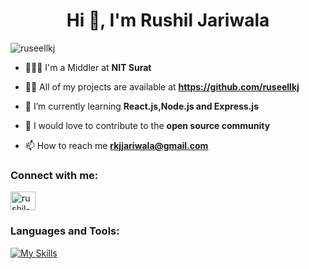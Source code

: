 <h1 align="center">Hi 👋, I'm Rushil Jariwala</h1>
<p align="left"> <img src="https://komarev.com/ghpvc/?username=ruseellkj&label=Profile%20views&color=0e75b6&style=flat" alt="ruseellkj" /> </p>

- 🧔🏻‍♂️ I'm a Middler at **NIT Surat**

- 👨‍💻 All of my projects are available at **https://github.com/ruseellkj**

- 🌱 I’m currently learning **React.js,Node.js and Express.js**

- 👯 I would love to contribute to the **open source community**

- 📫 How to reach me **rkjjariwala@gmail.com**

<h3 align="left">Connect with me:</h3>
<p align="left">
<a href="https://linkedin.com/in/rushil-jariwala" target="blank"><img align="center" src="https://raw.githubusercontent.com/rahuldkjain/github-profile-readme-generator/master/src/images/icons/Social/linked-in-alt.svg" alt="rushil-jariwala" height="30" width="40" /></a>
</p>

<h3 align="left">Languages and Tools:</h3>

[![My Skills](https://skillicons.dev/icons?i=c,cpp,py,html,css,js,react,nextjs,npm,nodejs,express,mongodb,mysql,git,github,bootstrap,xd,ps,ai,figma,anaconda,bash,django,pycharm,pytorch,tensorflow,vite,vscode,materialui,&perline=8)](https://skillicons.dev)


<!---
ruseellkj/ruseellkj is a ✨ special ✨ repository because its `README.md` (this file) appears on your GitHub profile.
You can click the Preview link to take a look at your changes.
--->

